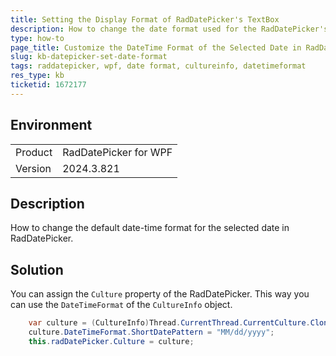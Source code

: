 ```yaml
---
title: Setting the Display Format of RadDatePicker's TextBox
description: How to change the date format used for the RadDatePicker's selected date.
type: how-to
page_title: Customize the DateTime Format of the Selected Date in RadDatePicker 
slug: kb-datepicker-set-date-format
tags: raddatepicker, wpf, date format, cultureinfo, datetimeformat
res_type: kb
ticketid: 1672177
---
```


## Environment

<table>
<tbody>
<tr>
<td>Product</td>
<td>RadDatePicker for WPF</td>
</tr>
<tr>
<td>Version</td>
<td>2024.3.821</td>
</tr>
</tbody>
</table>

## Description

How to change the default date-time format for the selected date in RadDatePicker.

## Solution

You can assign the `Culture` property of the RadDatePicker. This way you can use the `DateTimeFormat` of the `CultureInfo` object.


```C#
    var culture = (CultureInfo)Thread.CurrentThread.CurrentCulture.Clone();
    culture.DateTimeFormat.ShortDatePattern = "MM/dd/yyyy";
    this.radDatePicker.Culture = culture;
```

